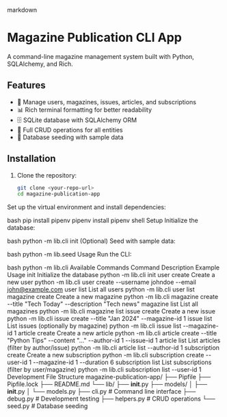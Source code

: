 markdown
# Magazine Publication CLI App

A command-line magazine management system built with Python, SQLAlchemy, and Rich.

## Features

- 📝 Manage users, magazines, issues, articles, and subscriptions
- 📊 Rich terminal formatting for better readability
- 🗄️ SQLite database with SQLAlchemy ORM
- 🔄 Full CRUD operations for all entities
- 🌱 Database seeding with sample data

## Installation

1. Clone the repository:
   ```bash
   git clone <your-repo-url>
   cd magazine-publication-app
Set up the virtual environment and install dependencies:

bash
pip install pipenv
pipenv install
pipenv shell
Setup
Initialize the database:

bash
python -m lib.cli init
(Optional) Seed with sample data:

bash
python -m lib.seed
Usage
Run the CLI:

bash
python -m lib.cli
Available Commands
Command	Description	Example Usage
init	Initialize the database	python -m lib.cli init
user create	Create a new user	python -m lib.cli user create --username johndoe --email john@example.com
user list	List all users	python -m lib.cli user list
magazine create	Create a new magazine	python -m lib.cli magazine create --title "Tech Today" --description "Tech news"
magazine list	List all magazines	python -m lib.cli magazine list
issue create	Create a new issue	python -m lib.cli issue create --title "Jan 2024" --magazine-id 1
issue list	List issues (optionally by magazine)	python -m lib.cli issue list --magazine-id 1
article create	Create a new article	python -m lib.cli article create --title "Python Tips" --content "..." --author-id 1 --issue-id 1
article list	List articles (filter by author/issue)	python -m lib.cli article list --author-id 1
subscription create	Create a new subscription	python -m lib.cli subscription create --user-id 1 --magazine-id 1 --duration 6
subscription list	List subscriptions (filter by user/magazine)	python -m lib.cli subscription list --user-id 1
Development
File Structure
magazine-publication-app/
├── Pipfile
├── Pipfile.lock
├── README.md
└── lib/
    ├── __init__.py
    ├── models/
    │   ├── __init__.py
    │   └── models.py
    ├── cli.py         # Command line interface
    ├── debug.py       # Development testing
    ├── helpers.py     # CRUD operations
    └── seed.py        # Database seeding
